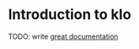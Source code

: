 # Introduction to klo

TODO: write [great documentation](http://jacobian.org/writing/what-to-write/)

